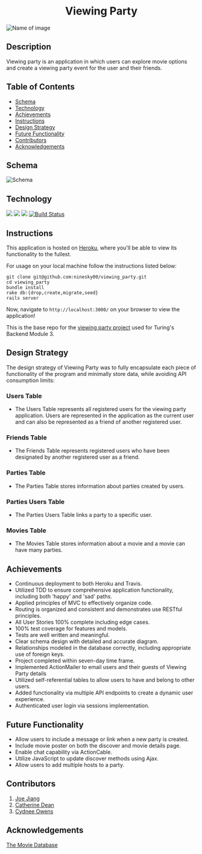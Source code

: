 # <div align="center">  Viewing Party

![Name of image](https://user-images.githubusercontent.com/67389821/107419591-d4bd9900-6acc-11eb-9047-5024adae3834.png)
## Description
Viewing party is an application in which users can explore movie options and create a viewing party event for the user and their friends.
## Table of Contents
- [Schema](#schema)
- [Technology](#technology)
- [Achievements](#achievements)
- [Instructions](#instructions)
- [Design Strategy](#design-strategy)
- [Future Functionality](#future-functionality)
- [Contributors](#contributors)
- [Acknowledgements](#acknowledgements)

## Schema
![Schema](https://user-images.githubusercontent.com/67389821/107423165-e143f080-6ad0-11eb-8d79-9875185b18d1.png)

## Technology
   ![](https://img.shields.io/badge/Rails-5.2.4-informational?style=flat&logo=<LOGO_NAME>&logoColor=white&color=2bbc8a)    ![](https://img.shields.io/badge/Code-HTML-informational?style=flat&logo=<LOGO_NAME>&logoColor=white&color=2bbc8a) ![](https://img.shields.io/badge/Code-CSS-informational?style=flat&logo=<LOGO_NAME>&logoColor=white&color=2bbc8a) [![Build Status](https://travis-ci.com/ninesky00/viewing_party.svg?branch=main)](https://travis-ci.com/ninesky00/viewing_party)

## Instructions
This application is hosted on [Heroku](https://stormy-bastion-67887.herokuapp.com/), where you'll be able to view its functionality to the fullest.

For usage on your local machine follow the instructions listed below:
```
git clone git@github.com:ninesky00/viewing_party.git
cd viewing_party
bundle install
rake db:{drop,create,migrate,seed}
rails server
```
Now, navigate to `http://localhost:3000/` on your browser to view the application!

This is the base repo for the [viewing party project](https://backend.turing.io/module3/projects/viewing_party) used for Turing's Backend Module 3.

## Design Strategy
The design strategy of Viewing Party was to fully encapsulate each piece of functionality of the program and minimally store data, while avoiding API consumption limits:

### Users Table
- The Users Table represents all registered users for the viewing party application. Users are represented in the application as the current user and can also be represented as a friend of another registered user.

### Friends Table
- The Friends Table represents registered users who have been designated by another registered user as a friend.

### Parties Table
- The Parties Table stores information about parties created by users.

### Parties Users Table
- The Parties Users Table links a party to a specific user.
### Movies Table
- The Movies Table stores information about a movie and a movie can have many parties. 
## Achievements
- Continuous deployment to both Heroku and Travis.
- Utilized TDD to ensure comprehensive application functionality, including both 'happy' and 'sad' paths.
- Applied principles of MVC to effectively organize code.
- Routing is organized and consistent and demonstrates use RESTful principles.
- All User Stories 100% complete including edge cases.
- 100% test coverage for features and models.
- Tests are well written and meaningful.
- Clear schema design with detailed and accurate diagram.
- Relationships modeled in the database correctly, including appropriate use of foreign keys.
- Project completed within seven-day time frame.
- Implemented ActionMailer to email users and their guests of Viewing Party details
- Utilized self-referential tables to allow users to have and belong to other users.
- Added functionality via multiple API endpoints to create a dynamic user experience.
- Authenticated user login via sessions implementation.  
## Future Functionality
- Allow users to include a message or link when a new party is created.
- Include movie poster on both the discover and movie details page.
- Enable chat capability via ActionCable.
- Utilize JavaScript to update discover methods using Ajax.
- Allow users to add multiple hosts to a party. 
## Contributors 
1. [Joe Jiang](https://github.com/ninesky00)
2. [Catherine Dean](https://github.com/catherinemdean15)
3. [Cydnee Owens](https://github.com/cowens87)

## Acknowledgements
[The Movie Database](https://developers.themoviedb.org/3/getting-started/introduction)
